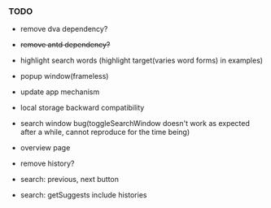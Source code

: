 ### TODO

- remove dva dependency?
- ~~remove antd dependency?~~

- highlight search words (highlight target(varies word forms) in examples)
- popup window(frameless)
- update app mechanism
- local storage backward compatibility
- search window bug(toggleSearchWindow doesn't work as expected after a while, cannot reproduce for the time being)
- overview page
- remove history?
- search: previous, next button
- search: getSuggests include histories

